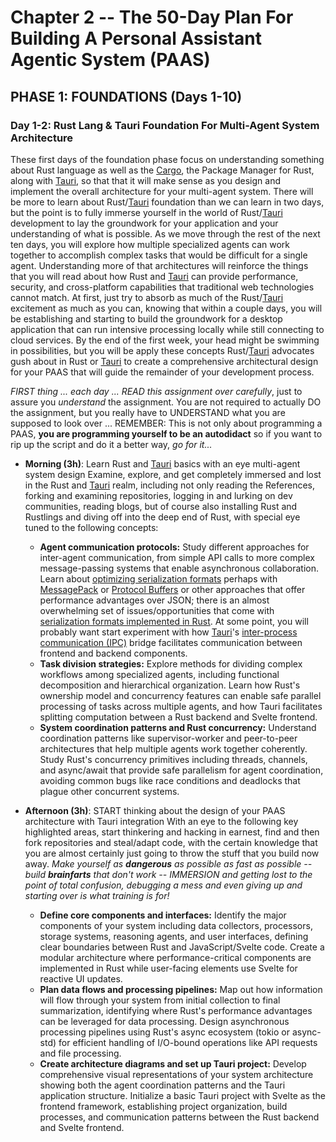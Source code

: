 # Chapter 2 -- The 50-Day Plan For Building A Personal Assistant Agentic System (PAAS)

## PHASE 1: FOUNDATIONS (Days 1-10)

### Day 1-2: Rust Lang & Tauri Foundation For Multi-Agent System Architecture

These first days of the foundation phase focus on understanding something about Rust language as well as the [Cargo](sub-chapter_4.Cargo.md), the Package Manager for Rust, along with [Tauri](sub-chapter_4.Tauri.md), so that that it will make sense as you design and implement the overall architecture for your multi-agent system. There will be more to learn about Rust/[Tauri](sub-chapter_4.Tauri.md) foundation than we can learn in two days, but the point is to fully immerse yourself in the world of Rust/[Tauri](sub-chapter_4.Tauri.md) development to lay the groundwork for your application and your understanding of what is possible. As we move through the rest of the next ten days, you will explore how multiple specialized agents can work together to accomplish complex tasks that would be difficult for a single agent. Understanding more of that architectures will reinforce the things that you will read about how Rust and [Tauri](sub-chapter_4.Tauri.md) can provide performance, security, and cross-platform capabilities that traditional web technologies cannot match. At first, just try to absorb as much of the Rust/[Tauri](sub-chapter_4.Tauri.md) excitement as much as you can, knowing that within a couple days, you will be establishing and starting to build the groundwork for a desktop application that can run intensive processing locally while still connecting to cloud services. By the end of the first week, your head might be swimming in possibilities, but you will be apply these concepts Rust/[Tauri](sub-chapter_4.Tauri.md) advocates gush about in Rust or [Tauri](sub-chapter_4.Tauri.md) to create a comprehensive architectural design for your PAAS that will guide the remainder of your development process.

*FIRST thing ... each day ... READ this assignment over carefully*, just to assure you *understand* the assignment. You are not required to actually DO the assignment, but you really have to UNDERSTAND what you are supposed to look over ... REMEMBER: This is not only about programming a PAAS, **you are programming yourself to be an autodidact** so if you want to rip up the script and do it a better way, *go for it...*

- **Morning (3h)**: Learn Rust and [Tauri](sub-chapter_4.Tauri.md) basics with an eye multi-agent system design
  Examine, explore, and get completely immersed and lost in the Rust and [Tauri](sub-chapter_4.Tauri.md) realm, including not only reading the References, forking and examining repositories, logging in and lurking on dev communities, reading blogs, but of course also installing Rust and Rustlings and diving off into the deep end of Rust, with special eye tuned to the following concepts:
  - **Agent communication protocols:** Study different approaches for inter-agent communication, from simple API calls to more complex message-passing systems that enable asynchronous collaboration. Learn about [optimizing serialization formats](https://medium.com/@shipshoper986/optimizing-data-serialization-faster-alternatives-to-json-a3685d210088) perhaps with [MessagePack](https://msgpack.org/index.html) or [Protocol Buffers](https://protobuf.dev/programming-guides/encoding/) or other approaches that offer performance advantages over JSON; there is an almost overwhelming set of issues/opportunities that come with [serialization formats implemented in Rust](https://users.rust-lang.org/t/overwhelmed-by-the-vast-variety-of-serialization-formats-which-to-use-when/88440). At some point, you will probably want start experiment with how [Tauri](sub-chapter_4.Tauri.md)'s [inter-process communication (IPC)](https://tauri.app/concept/inter-process-communication/) bridge facilitates communication between frontend and backend components.
  - **Task division strategies:** Explore methods for dividing complex workflows among specialized agents, including functional decomposition and hierarchical organization. Learn how Rust's ownership model and concurrency features can enable safe parallel processing of tasks across multiple agents, and how Tauri facilitates splitting computation between a Rust backend and Svelte frontend.
  - **System coordination patterns and Rust concurrency:** Understand coordination patterns like supervisor-worker and peer-to-peer architectures that help multiple agents work together coherently. Study Rust's concurrency primitives including threads, channels, and async/await that provide safe parallelism for agent coordination, avoiding common bugs like race conditions and deadlocks that plague other concurrent systems.

- **Afternoon (3h)**: START thinking about the design of your PAAS architecture with Tauri integration
  With an eye to the following key highlighted areas, start thinkering and hacking in earnest, find and then fork repositories and steal/adapt code, with the certain knowledge that you are almost certainly just going to throw the stuff that you build now away. *Make yourself as* ***dangerous*** *as possible as fast as possible -- build* ***brainfarts*** *that don't work -- IMMERSION and getting lost to the point of total confusion, debugging a mess and even giving up and starting over is what training is for!*
  - **Define core components and interfaces:** Identify the major components of your system including data collectors, processors, storage systems, reasoning agents, and user interfaces, defining clear boundaries between Rust and JavaScript/Svelte code. Create a modular architecture where performance-critical components are implemented in Rust while user-facing elements use Svelte for reactive UI updates.
  - **Plan data flows and processing pipelines:** Map out how information will flow through your system from initial collection to final summarization, identifying where Rust's performance advantages can be leveraged for data processing. Design asynchronous processing pipelines using Rust's async ecosystem (tokio or async-std) for efficient handling of I/O-bound operations like API requests and file processing.
  - **Create architecture diagrams and set up Tauri project:** Develop comprehensive visual representations of your system architecture showing both the agent coordination patterns and the Tauri application structure. Initialize a basic Tauri project with Svelte as the frontend framework, establishing project organization, build processes, and communication patterns between the Rust backend and Svelte frontend.
